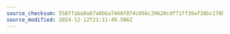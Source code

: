 ```yaml
---
source_checksum: 558ffaba0a87a6bba7468f8f4c056c39620cdf71ff39a738bc170be258060284
source_modified: 2024-12-12T21:11:49.586Z
---
```


